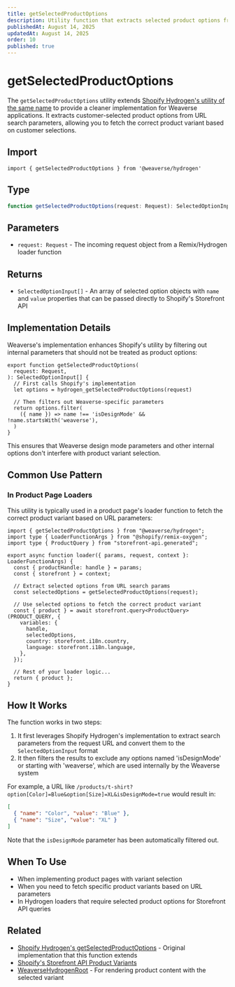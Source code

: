 ```yaml
---
title: getSelectedProductOptions
description: Utility function that extracts selected product options from URL search parameters for product variant selection.
publishedAt: August 14, 2025
updatedAt: August 14, 2025
order: 10
published: true
---
```


# getSelectedProductOptions

The `getSelectedProductOptions` utility extends [Shopify Hydrogen's utility of the same name](https://shopify.dev/docs/api/hydrogen/2025-01/utilities/getselectedproductoptions) to provide a cleaner implementation for Weaverse applications. It extracts customer-selected product options from URL search parameters, allowing you to fetch the correct product variant based on customer selections.

## Import

```tsx
import { getSelectedProductOptions } from '@weaverse/hydrogen'
```

## Type

```typescript
function getSelectedProductOptions(request: Request): SelectedOptionInput[]
```

## Parameters

- `request: Request` - The incoming request object from a Remix/Hydrogen loader function

## Returns

- `SelectedOptionInput[]` - An array of selected option objects with `name` and `value` properties that can be passed directly to Shopify's Storefront API

## Implementation Details

Weaverse's implementation enhances Shopify's utility by filtering out internal parameters that should not be treated as product options:

```tsx
export function getSelectedProductOptions(
  request: Request,
): SelectedOptionInput[] {
  // First calls Shopify's implementation
  let options = hydrogen_getSelectedProductOptions(request)
  
  // Then filters out Weaverse-specific parameters
  return options.filter(
    ({ name }) => name !== 'isDesignMode' && !name.startsWith('weaverse'),
  )
}
```

This ensures that Weaverse design mode parameters and other internal options don't interfere with product variant selection.

## Common Use Pattern

### In Product Page Loaders

This utility is typically used in a product page's loader function to fetch the correct product variant based on URL parameters:

```tsx
import { getSelectedProductOptions } from "@weaverse/hydrogen";
import type { LoaderFunctionArgs } from "@shopify/remix-oxygen";
import type { ProductQuery } from "storefront-api.generated";

export async function loader({ params, request, context }: LoaderFunctionArgs) {
  const { productHandle: handle } = params;
  const { storefront } = context;
  
  // Extract selected options from URL search params
  const selectedOptions = getSelectedProductOptions(request);
  
  // Use selected options to fetch the correct product variant
  const { product } = await storefront.query<ProductQuery>(PRODUCT_QUERY, {
    variables: {
      handle,
      selectedOptions,
      country: storefront.i18n.country,
      language: storefront.i18n.language,
    },
  });
  
  // Rest of your loader logic...
  return { product };
}
```

## How It Works

The function works in two steps:

1. It first leverages Shopify Hydrogen's implementation to extract search parameters from the request URL and convert them to the `SelectedOptionInput` format
2. It then filters the results to exclude any options named 'isDesignMode' or starting with 'weaverse', which are used internally by the Weaverse system

For example, a URL like `/products/t-shirt?option[Color]=Blue&option[Size]=XL&isDesignMode=true` would result in:

```json
[
  { "name": "Color", "value": "Blue" },
  { "name": "Size", "value": "XL" }
]
```

Note that the `isDesignMode` parameter has been automatically filtered out.

## When To Use

- When implementing product pages with variant selection
- When you need to fetch specific product variants based on URL parameters
- In Hydrogen loaders that require selected product options for Storefront API queries

## Related

- [Shopify Hydrogen's getSelectedProductOptions](https://shopify.dev/docs/api/hydrogen/2025-01/utilities/getselectedproductoptions) - Original implementation that this function extends
- [Shopify's Storefront API Product Variants](https://shopify.dev/docs/api/storefront/latest/objects/productvariant)
- [WeaverseHydrogenRoot](/docs/api/weaverse-hydrogen-root) - For rendering product content with the selected variant
